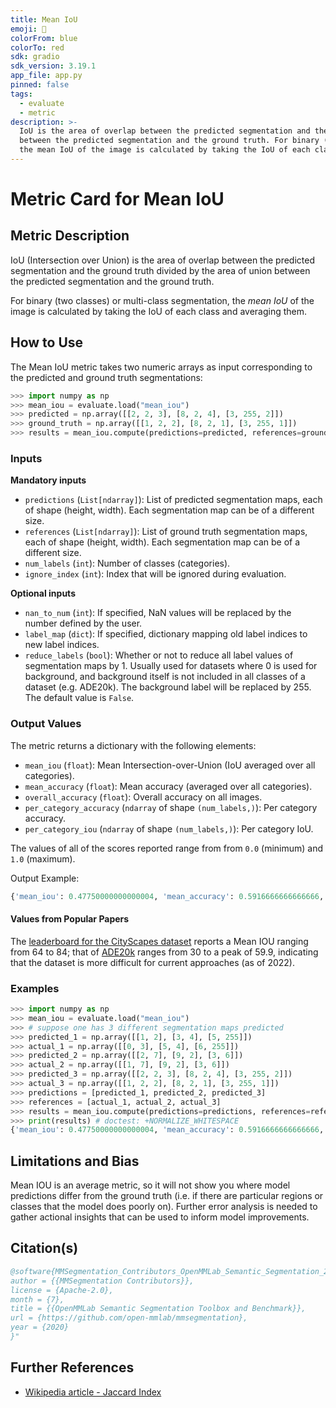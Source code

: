 ```yaml
---
title: Mean IoU
emoji: 🤗
colorFrom: blue
colorTo: red
sdk: gradio
sdk_version: 3.19.1
app_file: app.py
pinned: false
tags:
  - evaluate
  - metric
description: >-
  IoU is the area of overlap between the predicted segmentation and the ground truth divided by the area of union
  between the predicted segmentation and the ground truth. For binary (two classes) or multi-class segmentation,
  the mean IoU of the image is calculated by taking the IoU of each class and averaging them.
---
```


# Metric Card for Mean IoU

## Metric Description

IoU (Intersection over Union) is the area of overlap between the predicted segmentation and the ground truth divided by the area of union between the predicted segmentation and the ground truth.

For binary (two classes) or multi-class segmentation, the *mean IoU* of the image is calculated by taking the IoU of each class and averaging them.

## How to Use

The Mean IoU metric takes two numeric arrays as input corresponding to the predicted and ground truth segmentations:

```python
>>> import numpy as np
>>> mean_iou = evaluate.load("mean_iou")
>>> predicted = np.array([[2, 2, 3], [8, 2, 4], [3, 255, 2]])
>>> ground_truth = np.array([[1, 2, 2], [8, 2, 1], [3, 255, 1]])
>>> results = mean_iou.compute(predictions=predicted, references=ground_truth, num_labels=10, ignore_index=255)
```

### Inputs

**Mandatory inputs**

- `predictions` (`List[ndarray]`): List of predicted segmentation maps, each of shape (height, width). Each segmentation map can be of a different size.
- `references` (`List[ndarray]`): List of ground truth segmentation maps, each of shape (height, width). Each segmentation map can be of a different size.
- `num_labels` (`int`): Number of classes (categories).
- `ignore_index` (`int`): Index that will be ignored during evaluation.

**Optional inputs**

- `nan_to_num` (`int`): If specified, NaN values will be replaced by the number defined by the user.
- `label_map` (`dict`): If specified, dictionary mapping old label indices to new label indices.
- `reduce_labels` (`bool`): Whether or not to reduce all label values of segmentation maps by 1. Usually used for datasets where 0 is used for background, and background itself is not included in all classes of a dataset (e.g. ADE20k). The background label will be replaced by 255. The default value is `False`.

### Output Values

The metric returns a dictionary with the following elements:

- `mean_iou` (`float`): Mean Intersection-over-Union (IoU averaged over all categories).
- `mean_accuracy` (`float`): Mean accuracy (averaged over all categories).
- `overall_accuracy` (`float`): Overall accuracy on all images.
- `per_category_accuracy` (`ndarray` of shape `(num_labels,)`): Per category accuracy.
- `per_category_iou` (`ndarray` of shape `(num_labels,)`): Per category IoU.

The values of all of the scores reported range from from `0.0` (minimum) and `1.0` (maximum).

Output Example:

```python
{'mean_iou': 0.47750000000000004, 'mean_accuracy': 0.5916666666666666, 'overall_accuracy': 0.5263157894736842, 'per_category_iou': array([0.   , 0.   , 0.375, 0.4  , 0.5  , 0.   , 0.5  , 1.   , 1.   , 1.   ]), 'per_category_accuracy': array([0.        , 0.        , 0.75      , 0.66666667, 1.        , 0.        , 0.5       , 1.        , 1.        , 1.        ])}
```

#### Values from Popular Papers

The [leaderboard for the CityScapes dataset](https://paperswithcode.com/sota/semantic-segmentation-on-cityscapes) reports a Mean IOU ranging from 64 to 84; that of [ADE20k](https://paperswithcode.com/sota/semantic-segmentation-on-ade20k) ranges from 30 to a peak of 59.9, indicating that the dataset is more difficult for current approaches (as of 2022).

### Examples

```python
>>> import numpy as np
>>> mean_iou = evaluate.load("mean_iou")
>>> # suppose one has 3 different segmentation maps predicted
>>> predicted_1 = np.array([[1, 2], [3, 4], [5, 255]])
>>> actual_1 = np.array([[0, 3], [5, 4], [6, 255]])
>>> predicted_2 = np.array([[2, 7], [9, 2], [3, 6]])
>>> actual_2 = np.array([[1, 7], [9, 2], [3, 6]])
>>> predicted_3 = np.array([[2, 2, 3], [8, 2, 4], [3, 255, 2]])
>>> actual_3 = np.array([[1, 2, 2], [8, 2, 1], [3, 255, 1]])
>>> predictions = [predicted_1, predicted_2, predicted_3]
>>> references = [actual_1, actual_2, actual_3]
>>> results = mean_iou.compute(predictions=predictions, references=references, num_labels=10, ignore_index=255, reduce_labels=False)
>>> print(results) # doctest: +NORMALIZE_WHITESPACE
{'mean_iou': 0.47750000000000004, 'mean_accuracy': 0.5916666666666666, 'overall_accuracy': 0.5263157894736842, 'per_category_iou': array([0.   , 0.   , 0.375, 0.4  , 0.5  , 0.   , 0.5  , 1.   , 1.   , 1.   ]), 'per_category_accuracy': array([0.        , 0.        , 0.75      , 0.66666667, 1.        , 0.        , 0.5       , 1.        , 1.        , 1.        ])}
```

## Limitations and Bias

Mean IOU is an average metric, so it will not show you where model predictions differ from the ground truth (i.e. if there are particular regions or classes that the model does poorly on). Further error analysis is needed to gather actional insights that can be used to inform model improvements.

## Citation(s)

```bibtex
@software{MMSegmentation_Contributors_OpenMMLab_Semantic_Segmentation_2020,
author = {{MMSegmentation Contributors}},
license = {Apache-2.0},
month = {7},
title = {{OpenMMLab Semantic Segmentation Toolbox and Benchmark}},
url = {https://github.com/open-mmlab/mmsegmentation},
year = {2020}
}"
```

## Further References

- [Wikipedia article - Jaccard Index](https://en.wikipedia.org/wiki/Jaccard_index)

